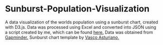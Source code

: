 # Sunburst-Population-Visualization
A data visualization of the worlds population using a sunburst chart, created with D3.js. Data was processed using Excel and converted into JSON using a script created by me, which can be found [here.](https://github.com/wska/Hierarchical-JSON-maker) Data was obtained from [Gapminder.](https://www.gapminder.org/) Sunburst chart template by [Vasco Asturiano.](https://bl.ocks.org/vasturiano/12da9071095fbd4df434e60d52d2d58d)
